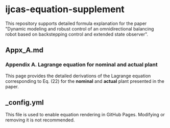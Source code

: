 # ijcas-equation-supplement
This repository supports detailed formula explanation for the paper "Dynamic modeling and robust control of an omnidirectional balancing robot based on backstepping control and extended state observer".

## Appx_A.md

### Appendix A. Lagrange equation for nominal and actual plant

This page provides the detailed derivations of the Lagrange equation corresponding to Eq. (22) for the **nominal** and **actual** plant presented in the paper.

## _config.yml

This file is used to enable equation rendering in GitHub Pages. Modifying or removing it is not recommended.
